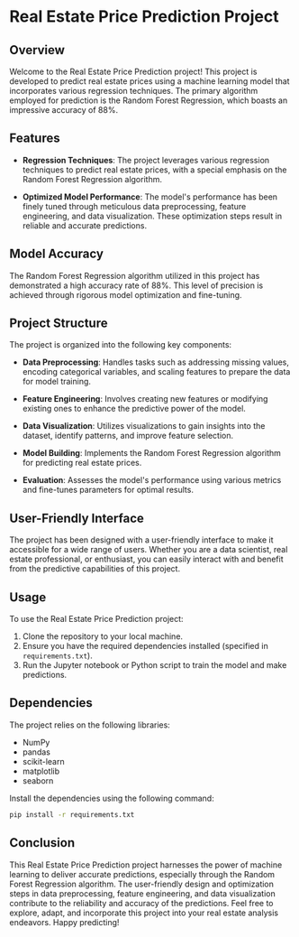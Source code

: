 # Real Estate Price Prediction Project

## Overview

Welcome to the Real Estate Price Prediction project! This project is developed to predict real estate prices using a machine learning model that incorporates various regression techniques. The primary algorithm employed for prediction is the Random Forest Regression, which boasts an impressive accuracy of 88%.

## Features

- **Regression Techniques**: The project leverages various regression techniques to predict real estate prices, with a special emphasis on the Random Forest Regression algorithm.

- **Optimized Model Performance**: The model's performance has been finely tuned through meticulous data preprocessing, feature engineering, and data visualization. These optimization steps result in reliable and accurate predictions.

## Model Accuracy

The Random Forest Regression algorithm utilized in this project has demonstrated a high accuracy rate of 88%. This level of precision is achieved through rigorous model optimization and fine-tuning.

## Project Structure

The project is organized into the following key components:

- **Data Preprocessing**: Handles tasks such as addressing missing values, encoding categorical variables, and scaling features to prepare the data for model training.

- **Feature Engineering**: Involves creating new features or modifying existing ones to enhance the predictive power of the model.

- **Data Visualization**: Utilizes visualizations to gain insights into the dataset, identify patterns, and improve feature selection.

- **Model Building**: Implements the Random Forest Regression algorithm for predicting real estate prices.

- **Evaluation**: Assesses the model's performance using various metrics and fine-tunes parameters for optimal results.

## User-Friendly Interface

The project has been designed with a user-friendly interface to make it accessible for a wide range of users. Whether you are a data scientist, real estate professional, or enthusiast, you can easily interact with and benefit from the predictive capabilities of this project.

## Usage

To use the Real Estate Price Prediction project:

1. Clone the repository to your local machine.
2. Ensure you have the required dependencies installed (specified in `requirements.txt`).
3. Run the Jupyter notebook or Python script to train the model and make predictions.

## Dependencies

The project relies on the following libraries:

- NumPy
- pandas
- scikit-learn
- matplotlib
- seaborn

Install the dependencies using the following command:

```bash
pip install -r requirements.txt
```

## Conclusion

This Real Estate Price Prediction project harnesses the power of machine learning to deliver accurate predictions, especially through the Random Forest Regression algorithm. The user-friendly design and optimization steps in data preprocessing, feature engineering, and data visualization contribute to the reliability and accuracy of the predictions. Feel free to explore, adapt, and incorporate this project into your real estate analysis endeavors. Happy predicting!